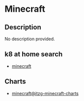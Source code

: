 # Minecraft

## Description

No description provided.

## k8 at home search

- [minecraft](https://nanne.dev/k8s-at-home-search/#/minecraft)

## Charts

- [minecraft@itzg-minecraft-charts](https://itzg.github.io/minecraft-server-charts/)
